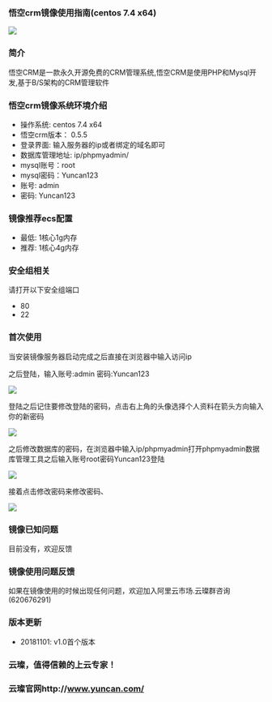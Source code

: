 ### 悟空crm镜像使用指南(centos 7.4 x64)

![](https://upload-images.jianshu.io/upload_images/3778244-19e7692339c7a45e.png?imageMogr2/auto-orient/strip%7CimageView2/2/w/1240)

### 简介

悟空CRM是一款永久开源免费的CRM管理系统,悟空CRM是使用PHP和Mysql开发,基于B/S架构的CRM管理软件

### 悟空crm镜像系统环境介绍

- 操作系统: centos 7.4 x64
- 悟空crm版本： 0.5.5 
- 登录界面: 输入服务器的ip或者绑定的域名即可
- 数据库管理地址: ip/phpmyadmin/
- mysql账号：root
- mysql密码：Yuncan123
- 账号: admin
- 密码: Yuncan123

### 镜像推荐ecs配置

- 最低: 1核心1g内存
- 推荐: 1核心4g内存

### 安全组相关

请打开以下安全组端口

- 80
- 22

### 首次使用

当安装镜像服务器启动完成之后直接在浏览器中输入访问ip

之后登陆，输入账号:admin 密码:Yuncan123

![](https://upload-images.jianshu.io/upload_images/3778244-fe465da9bb481098.png?imageMogr2/auto-orient/strip%7CimageView2/2/w/1240)

登陆之后记住要修改登陆的密码，点击右上角的头像选择个人资料在箭头方向输入你的新密码

![](https://upload-images.jianshu.io/upload_images/3778244-0e8bd49660e77640.png?imageMogr2/auto-orient/strip%7CimageView2/2/w/1240)

之后修改数据库的密码，在浏览器中输入ip/phpmyadmin打开phpmyadmin数据库管理工具之后输入账号root密码Yuncan123登陆

![](https://upload-images.jianshu.io/upload_images/3778244-65f2779ee07e5af9.png?imageMogr2/auto-orient/strip%7CimageView2/2/w/1240)

接着点击修改密码来修改密码、

![](https://upload-images.jianshu.io/upload_images/3778244-dee990f7ad1a4b1f.png?imageMogr2/auto-orient/strip%7CimageView2/2/w/1240)





### 镜像已知问题

目前没有，欢迎反馈

### 镜像使用问题反馈

如果在镜像使用的时候出现任何问题，欢迎加入阿里云市场.云璨群咨询(620676291)

### 版本更新

- 20181101: v1.0首个版本

### 云璨，值得信赖的上云专家！

### 云璨官网http://www.yuncan.com/